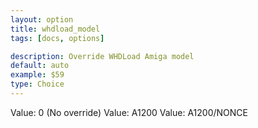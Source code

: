 ```yaml
---
layout: option
title: whdload_model
tags: [docs, options]

description: Override WHDLoad Amiga model
default: auto
example: $59
type: Choice
---
```


Value: 0 (No override)
Value: A1200
Value: A1200/NONCE
